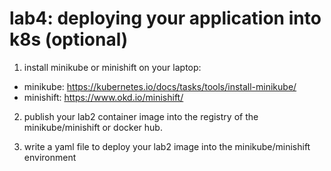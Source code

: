 # lab4: deploying your application into k8s (optional)
1. install minikube or minishift on your laptop:
- minikube: https://kubernetes.io/docs/tasks/tools/install-minikube/
- minishift: https://www.okd.io/minishift/

2. publish your lab2 container image into the registry of the minikube/minishift or docker hub.

3. write a yaml file to deploy your lab2 image into the minikube/minishift environment
